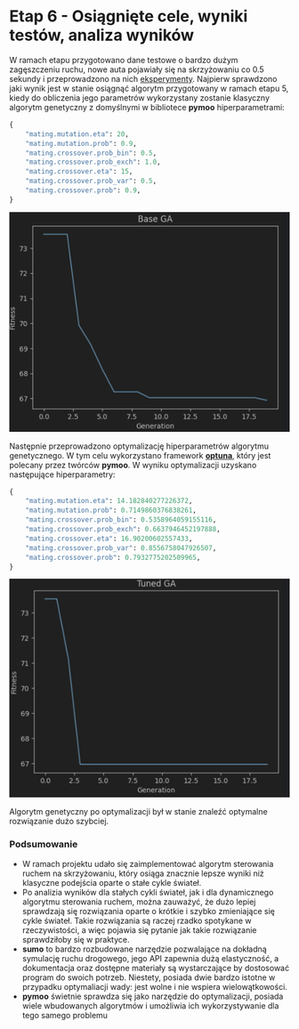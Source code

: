 # Etap 6 - Osiągnięte cele, wyniki testów, analiza wyników

W ramach etapu przygotowano dane testowe o bardzo dużym zagęszczeniu ruchu, nowe auta pojawiały się na skrzyżowaniu
co 0.5 sekundy i przeprowadzono na nich [eksperymenty](../sumo-app/notebooks/stage_6.ipynb). Najpierw sprawdzono jaki
wynik jest w stanie osiągnąć algorytm przygotowany w ramach etapu 5, kiedy do obliczenia jego parametrów wykorzystany
zostanie klasyczny algorytm genetyczny z domyślnymi w bibliotece **pymoo** hiperparametrami:

```python
{
    "mating.mutation.eta": 20,
    "mating.mutation.prob": 0.9,
    "mating.crossover.prob_bin": 0.5,
    "mating.crossover.prob_exch": 1.0,
    "mating.crossover.eta": 15,
    "mating.crossover.prob_var": 0.5,
    "mating.crossover.prob": 0.9,
}
```

![img.png](img-6/img.png)

Następnie przeprowadzono optymalizację hiperparametrów algorytmu genetycznego. W tym celu wykorzystano framework
[**optuna**](https://optuna.org/), który jest polecany przez twórców **pymoo**. W wyniku optymalizacji uzyskano
następujące hiperparametry:

```python
{
    "mating.mutation.eta": 14.182840277226372,
    "mating.mutation.prob": 0.7149860376838261,
    "mating.crossover.prob_bin": 0.5358964059155116,
    "mating.crossover.prob_exch": 0.6637946452197888,
    "mating.crossover.eta": 16.90200602557433,
    "mating.crossover.prob_var": 0.8556758047926507,
    "mating.crossover.prob": 0.7932775202509965,
}
```

![img.png](img-6/img-2.png)

Algorytm genetyczny po optymalizacji był w stanie znaleźć optymalne rozwiązanie dużo szybciej.

### Podsumowanie

- W ramach projektu udało się zaimplementować algorytm sterowania ruchem na skrzyżowaniu, który osiąga znacznie lepsze
  wyniki niż klasyczne podejścia oparte o stałe cykle świateł.
- Po analizia wyników dla stałych cykli świateł, jak i dla dynamicznego algorytmu sterowania ruchem, można zauważyć,
  że dużo lepiej sprawdzają się rozwiązania oparte o krótkie i szybko zmieniające się cykle świateł. Takie rozwiązania
  są raczej rzadko spotykane w rzeczywistości, a więc pojawia się pytanie jak takie rozwiązanie sprawdziłoby się w
  praktyce.
- **sumo** to bardzo rozbudowane narzędzie pozwalające na dokładną symulację ruchu drogowego, jego API zapewnia dużą
  elastyczność, a dokumentacja oraz dostępne materiały są wystarczające by dostosować program do swoich potrzeb.
  Niestety, posiada dwie bardzo istotne w przypadku optymaliacji wady: jest wolne i nie wspiera wielowątkowości.
- **pymoo** świetnie sprawdza się jako narzędzie do optymalizacji, posiada wiele wbudowanych algorytmów i umożliwia
  ich wykorzystywanie dla tego samego problemu
